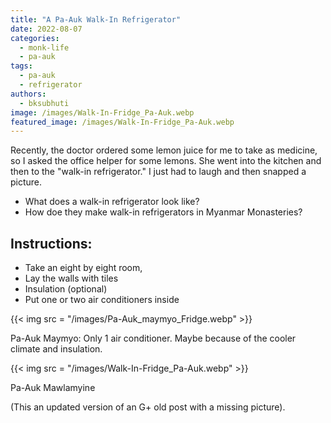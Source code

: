 ```yaml
---
title: "A Pa-Auk Walk-In Refrigerator"
date: 2022-08-07
categories: 
  - monk-life
  - pa-auk
tags: 
  - pa-auk
  - refrigerator
authors: 
  - bksubhuti
image: /images/Walk-In-Fridge_Pa-Auk.webp
featured_image: /images/Walk-In-Fridge_Pa-Auk.webp
---
```


Recently, the doctor ordered some lemon juice for me to take as medicine, so I asked the office helper for some lemons. She went into the kitchen and then to the "walk-in refrigerator." I just had to laugh and then snapped a picture.

- What does a walk-in refrigerator look like?
- How doe they make walk-in refrigerators in Myanmar Monasteries?

## Instructions:

- Take an eight by eight room,
- Lay the walls with tiles
- Insulation (optional)
- Put one or two air conditioners inside

{{< img src = "/images/Pa-Auk_maymyo_Fridge.webp" >}}

Pa-Auk Maymyo: Only 1 air conditioner. Maybe because of the cooler climate and insulation.

{{< img src = "/images/Walk-In-Fridge_Pa-Auk.webp" >}}

Pa-Auk Mawlamyine

(This an updated version of an G+ old post with a missing picture).

